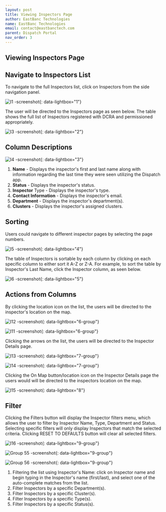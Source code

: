 ```yaml
---
layout: post
title: Viewing Inspectors Page 
author: EastBanc Technologies
name: EastBanc Technologies
email: contact@eastbanctech.com
parent: Dispatch Portal
nav_order: 3
---
```


<section id="viewing-inspectors-page" markdown="1">

# Viewing Inspectors Page

<section id="navigate-to-inspectors-list" markdown="1">

## Navigate to Inspectors List

To navigate to the full Inspectors list, click on Inspectors from the side navigation panel.

![I1 -screenshot](../images/dispatch-portal/dp-inspectors-page/nav-to-inspectors-list.png){: data-lightbox="1"}

The user will be directed to the Inspectors page as seen below. The table shows the full list of Inspectors registered with DCRA and permissioned appropriately.

![I3 -screenshot](../images/dispatch-portal/dp-inspectors-page/inspectors-list.png){: data-lightbox="2"}
</section>

<section id="column-descriptions" markdown="1">

## Column Descriptions

![I4 -screenshot](../images/dispatch-portal/dp-inspectors-page/column-descriptions.png){: data-lightbox="3"}

1. **Name** - Displays the inspector's first and last name along with information regarding the last time they were seen utilizing the Dispatch app.
2. **Status** - Displays the inspector's status.
3. **Inspector** Type - Displays the inspector's type.
4. **Contact Information** - Displays the inspector's email.
5. **Department** - Displays the inspector's department(s).
6. **Clusters** - Displays the inspector's assigned clusters.
</section>

<section id="sorting" markdown="1">

## Sorting

Users could navigate to different inspector pages by selecting the page numbers.

![I5 -screenshot](../images/dispatch-portal/dp-inspectors-page/sorting.png){: data-lightbox="4"}

The table of Inspectors is sortable by each column by clicking on each specific column to either sort it A-Z or Z-A. For example, to sort the table by Inspector's Last Name, click the Inspector column, as seen below.

![I6 -screenshot](../images/dispatch-portal/dp-inspectors-page/sorting1.png){: data-lightbox="5"}

</section>

<section id="actions-from-columns" markdown="1">

## Actions from Columns

By clicking the location icon on the list, the users will be directed to the inspector's location on the map.

![I12 -screenshot](../images/dispatch-portal/dp-inspectors-page/actions-from-columns.png){: data-lightbox="6-group"}

![I11 -screenshot](../images/dispatch-portal/dp-inspectors-page/actions-from-columns1.png){: data-lightbox="6-group"}

Clicking the arrows on the list, the users will be directed to the Inspector Details page.

![I13 -screenshot](../images/dispatch-portal/dp-inspectors-page/actions-from-columns2.png){: data-lightbox="7-group"}

![I14 -screenshot](../images/dispatch-portal/dp-inspectors-page/actions-from-columns3.png){: data-lightbox="7-group"}

Clicking the On Map button/location icon on the Inspector Details page the users would will be directed to the inspectors location on the map.

![I15 -screenshot](../images/dispatch-portal/dp-inspectors-page/actions-from-columns4.png){: data-lightbox="8"}

</section>

<section id="filter" markdown="1">

## Filter 

Clicking the Filters button will display the Inspector filters menu, which allows the user to filter by Inspector Name, Type, Department and Status. Selecting specific filters will only display Inspectors that match the selected criteria. Clicking RESET TO DEFAULTS button will clear all selected filters.

![I16 -screenshot](../images/dispatch-portal/dp-inspectors-page/filters.png){: data-lightbox="9-group"}

![Group 55 -screenshot](../images/dispatch-portal/dp-inspectors-page/filters1.png){: data-lightbox="9-group"}

![Group 56 -screenshot](../images/dispatch-portal/dp-inspectors-page/expanded-filter.png){: data-lightbox="9-group"}

1. Filtering the list using Inspector's Name: click on Inspector name and begin typing in the Inspector's name (first/last), and select one of the auto-complete matches from the list.
2. Filter Inspectors by a specific Department(s).
3. Filter Inspectors by a specific Cluster(s).
4. Filter Inspectors by a specific Type(s).
5. Filter Inspectors by a specific Status(s).

</section>
</section>
